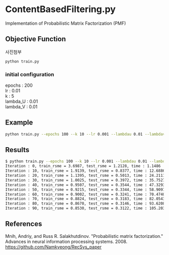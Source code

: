 # ContentBasedFiltering.py  
Implementation of Probabilistic Matrix Factorization (PMF) 

## Objective Function  
사진첨부


```bash
python train.py
```
### initial configuration  
epochs : 200  
lr : 0.01  
k : 5  
lambda_U : 0.01  
lambda_V : 0.01  

## Example  
```bash
python train.py --epochs 100 --k 10 --lr 0.001 --lambdau 0.01 --lambdav 0.01
```

## Results  
```bash
$ python train.py --epochs 100 --k 10 --lr 0.001 --lambdau 0.01 --lambdav 0.01  
Iteration : 0, train_rsme = 3.6987, test_rsme = 1.2128, time : 1.1486
Iteration : 10, train_rsme = 1.9139, test_rsme = 0.8377, time : 12.6886
Iteration : 20, train_rsme = 1.1395, test_rsme = 0.5013, time : 24.2111
Iteration : 30, train_rsme = 1.0025, test_rsme = 0.3972, time : 35.7527
Iteration : 40, train_rsme = 0.9507, test_rsme = 0.3544, time : 47.3293
Iteration : 50, train_rsme = 0.9215, test_rsme = 0.3344, time : 58.9097
Iteration : 60, train_rsme = 0.9002, test_rsme = 0.3241, time : 70.4740
Iteration : 70, train_rsme = 0.8824, test_rsme = 0.3183, time : 82.0543
Iteration : 80, train_rsme = 0.8670, test_rsme = 0.3146, time : 93.6208
Iteration : 90, train_rsme = 0.8530, test_rsme = 0.3122, time : 105.2031
```

## References  
Mnih, Andriy, and Russ R. Salakhutdinov. "Probabilistic matrix factorization." Advances in neural information processing systems. 2008.  
https://github.com/Namkyeong/RecSys_paper

